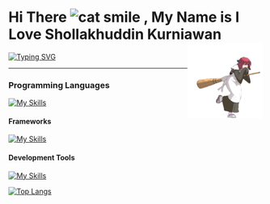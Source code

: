 
<p>
  <h1>
    Hi There
    <img src="https://raw.githubusercontent.com/Tarikul-Islam-Anik/Animated-Fluent-Emojis/master/Emojis/Smilies/Grinning%20Cat%20with%20Smiling%20Eyes.png" alt="cat smile" width="50" height="50" />
    , My Name is I Love Shollakhuddin Kurniawan
  <img src="https://github.com/lluuvvii/lluuvvii/blob/main/kohaku-melty-blood.gif" alt="Kohaku" width="150" height="150" align="right" />
  </h1>
  <a href="https://git.io/typing-svg"><img src="https://readme-typing-svg.demolab.com?font=Fira+Code&duration=2000&pause=1000&color=FF4545&background=FFFFFF00&center=false&vCenter=true&random=false&width=435&lines=A+fullstack+web+developer;flexible+and+dynamic+is+my+principle" alt="Typing SVG" /></a>
</p>

---
### Programming Languages

[![My Skills](https://skillicons.dev/icons?i=javascript,cpp,java,php&theme=light)](https://skillicons.dev)

#### Frameworks

[![My Skills](https://skillicons.dev/icons?i=react,next,express,tailwind,bootstrap&theme=light)](https://skillicons.dev)

#### Development Tools

[![My Skills](https://skillicons.dev/icons?i=git,mongodb,mysql,linux,mint,vscode,postman,prisma,vercel,docker&theme=light)](https://skillicons.dev)

[![Top Langs](https://github-readme-stats.vercel.app/api/top-langs/?username=lluuvvii&layout=donut&bg_color=DEG,a80d21,E268BE&text_color=FFFFFF&theme=dark#gh-dark-mode-only)](https://github.com/lluuvvii/github-readme-stats)

<!--
**lluuvvii/lluuvvii** is a ✨ _special_ ✨ repository because its `README.md` (this file) appears on your GitHub profile.

Here are some ideas to get you started:

- 🔭 I’m currently working on ...
- 🌱 I’m currently learning ...
- 👯 I’m looking to collaborate on ...
- 🤔 I’m looking for help with ...
- 💬 Ask me about ...
- 📫 How to reach me: ...
- 😄 Pronouns: ...
- ⚡ Fun fact: ...
-->
